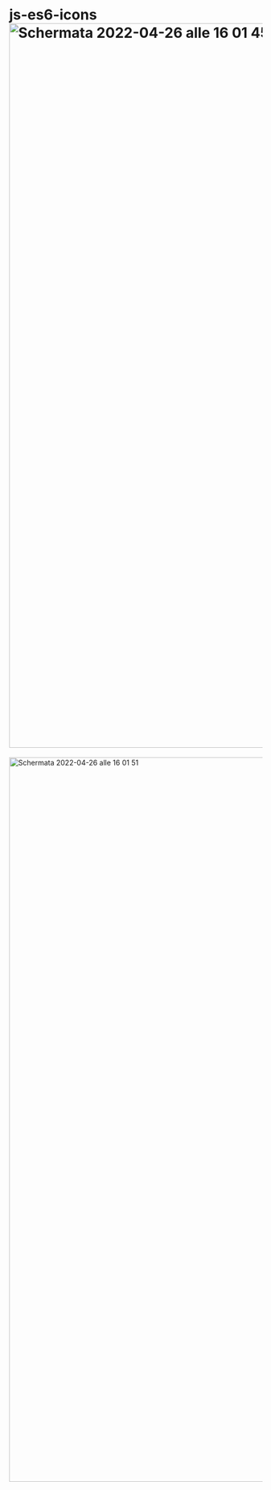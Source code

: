 # js-es6-icons<img width="1440" alt="Schermata 2022-04-26 alle 16 01 45" src="https://user-images.githubusercontent.com/93378720/165317374-876063df-bf97-47a9-a609-309c3ccc7600.png">
<img width="1440" alt="Schermata 2022-04-26 alle 16 01 51" src="https://user-images.githubusercontent.com/93378720/165317387-71ed5bd2-406c-4ab8-8c50-2906d397d6d3.png">

